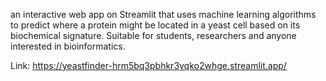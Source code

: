 an interactive web app on Streamlit that uses machine learning algorithms to predict where a protein might be located in a yeast cell based on its biochemical signature. Suitable for students, researchers and anyone interested in bioinformatics.

Link: https://yeastfinder-hrm5bq3pbhkr3yqko2whge.streamlit.app/
